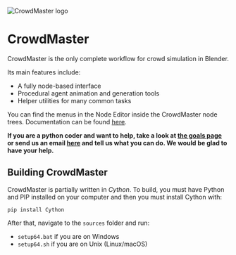![CrowdMaster logo](https://github.com/johnroper100/CrowdMaster/raw/master/CrowdMaster-logo.gif)
# CrowdMaster

CrowdMaster is the only complete workflow for crowd simulation in Blender.

Its main features include:
* A fully node-based interface
* Procedural agent animation and generation tools
* Helper utilities for many common tasks

You can find the menus in the Node Editor inside the CrowdMaster node trees. Documentation can be found [here](http://crowdmaster.org/docs/).

__If you are a python coder and want to help, take a look at [the goals page](https://github.com/johnroper100/CrowdMaster/wiki/Goals) or send us an email [here](mailto:crowdmaster@jmroper.com) and tell us what you can do. We would be glad to have your help.__

## Building CrowdMaster

CrowdMaster is partially written in *Cython*. To build, you must have Python and PIP installed on your computer and then you must install Cython with:

`pip install Cython`

After that, navigate to the `sources` folder and run:

* `setup64.bat` if you are on Windows
* `setup64.sh` if you are on Unix (Linux/macOS)
